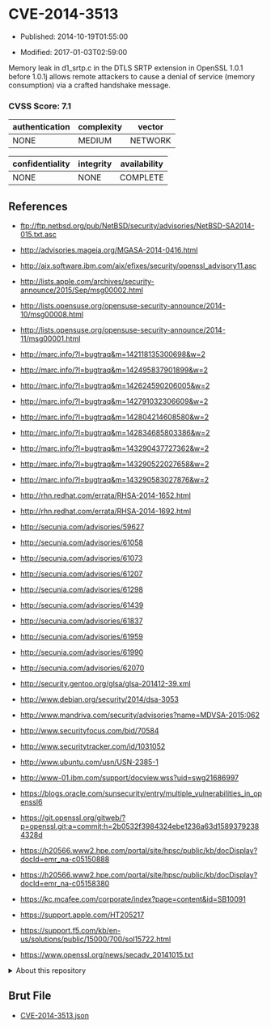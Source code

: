 # CVE-2014-3513

- Published: 2014-10-19T01:55:00

- Modified: 2017-01-03T02:59:00

Memory leak in d1_srtp.c in the DTLS SRTP extension in OpenSSL 1.0.1 before 1.0.1j allows remote attackers to cause a denial of service (memory consumption) via a crafted handshake message.

### CVSS Score: **7.1**

| authentication | complexity | vector |
| --- | --- | --- |
| NONE | MEDIUM | NETWORK |

| confidentiality | integrity | availability |
| --- | --- | --- |
| NONE | NONE | COMPLETE |

## References

* ftp://ftp.netbsd.org/pub/NetBSD/security/advisories/NetBSD-SA2014-015.txt.asc

* http://advisories.mageia.org/MGASA-2014-0416.html

* http://aix.software.ibm.com/aix/efixes/security/openssl_advisory11.asc

* http://lists.apple.com/archives/security-announce/2015/Sep/msg00002.html

* http://lists.opensuse.org/opensuse-security-announce/2014-10/msg00008.html

* http://lists.opensuse.org/opensuse-security-announce/2014-11/msg00001.html

* http://marc.info/?l=bugtraq&m=142118135300698&w=2

* http://marc.info/?l=bugtraq&m=142495837901899&w=2

* http://marc.info/?l=bugtraq&m=142624590206005&w=2

* http://marc.info/?l=bugtraq&m=142791032306609&w=2

* http://marc.info/?l=bugtraq&m=142804214608580&w=2

* http://marc.info/?l=bugtraq&m=142834685803386&w=2

* http://marc.info/?l=bugtraq&m=143290437727362&w=2

* http://marc.info/?l=bugtraq&m=143290522027658&w=2

* http://marc.info/?l=bugtraq&m=143290583027876&w=2

* http://rhn.redhat.com/errata/RHSA-2014-1652.html

* http://rhn.redhat.com/errata/RHSA-2014-1692.html

* http://secunia.com/advisories/59627

* http://secunia.com/advisories/61058

* http://secunia.com/advisories/61073

* http://secunia.com/advisories/61207

* http://secunia.com/advisories/61298

* http://secunia.com/advisories/61439

* http://secunia.com/advisories/61837

* http://secunia.com/advisories/61959

* http://secunia.com/advisories/61990

* http://secunia.com/advisories/62070

* http://security.gentoo.org/glsa/glsa-201412-39.xml

* http://www.debian.org/security/2014/dsa-3053

* http://www.mandriva.com/security/advisories?name=MDVSA-2015:062

* http://www.securityfocus.com/bid/70584

* http://www.securitytracker.com/id/1031052

* http://www.ubuntu.com/usn/USN-2385-1

* http://www-01.ibm.com/support/docview.wss?uid=swg21686997

* https://blogs.oracle.com/sunsecurity/entry/multiple_vulnerabilities_in_openssl6

* https://git.openssl.org/gitweb/?p=openssl.git;a=commit;h=2b0532f3984324ebe1236a63d15893792384328d

* https://h20566.www2.hpe.com/portal/site/hpsc/public/kb/docDisplay?docId=emr_na-c05150888

* https://h20566.www2.hpe.com/portal/site/hpsc/public/kb/docDisplay?docId=emr_na-c05158380

* https://kc.mcafee.com/corporate/index?page=content&id=SB10091

* https://support.apple.com/HT205217

* https://support.f5.com/kb/en-us/solutions/public/15000/700/sol15722.html

* https://www.openssl.org/news/secadv_20141015.txt

<details>
<summary>About this repository</summary> 

  This repository is part of the project [Live Hack CVE](https://github.com/Live-Hack-CVE). Main website can be found [www.live-hack.org](https://www.live-hack.org) 
  
  Made by [Sn0wAlice](https://github.com/Sn0wAlice) for the people that care about security and need to have a feed of the latest CVEs. Hope you enjoy it, don't forget to star the repo and follow me on [Twitter](https://twitter.com/Sn0wAlice) and [Github](https://github.com/Sn0wAlice). And that is my [personnal website](https://www.alice-snow.me/)

  - [Home Page](https://github.com/Live-Hack-CVE)
  - [Framework](https://github.com/Live-Hack-CVE/cve-framework)
  - [CVE database](https://github.com/Live-Hack-CVE/full_database)
  - [Changelog](https://github.com/Live-Hack-CVE/Changelog)
</details>

## Brut File

* [CVE-2014-3513.json](https://raw.githubusercontent.com/Live-Hack-CVE/full_database/main/cves/2014/CVE-2014-3513.json)

